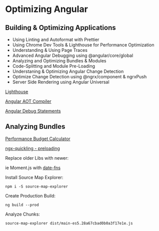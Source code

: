 # Optimizing Angular

## Building & Optimizing Applications

- Using Linting and Autoformat with Prettier
- Using Chrome Dev Tools & Lighthouse for Performance Optimization
- Understanding & Using Page Traces
- Advanced Angular Debugging using @angular/core/global
- Analyzing and Optimizing Bundles & Modules
- Code-Splitting and Module Pre-Loading
- Understaning & Optimizing Angular Change Detection
- Optimize Change Detection using @ngrx/component & ngrxPush
- Server Side Rendering using Angular Universal

[Lighthouse](https://developers.google.com/web/tools/lighthouse)

[Angular AOT Compiler](https://angular.io/guide/aot-compiler)

[Angular Debug Statements](https://angular.io/api/core/global)

## Analyzing Bundles

[Performance Budget Calculator](https://perf-budget-calculator.firebaseapp.com/)

[ngx-quickling - preloading](https://github.com/mgechev/ngx-quicklink)

Replace older Libs with newer:

ie Moment.js with [date-fns](https://date-fns.org/)

Install Source Map Explorer:

```
npm i -S source-map-explorer
```

Create Production Build:

```
ng build --prod
```

Analyze Chunks:

```
source-map-explorer dist/main-es5.28a67cbad0b0a3f17e1e.js
```
